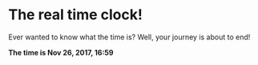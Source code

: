 # The real time clock!

Ever wanted to know what the time is? Well, your journey is about to end!

**The time is Nov 26, 2017, 16:59**